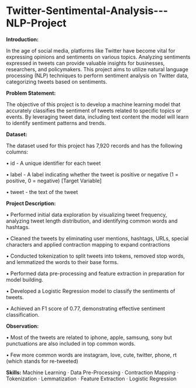 # Twitter-Sentimental-Analysis---NLP-Project

**Introduction:**

In the age of social media, platforms like Twitter have become vital for expressing opinions and sentiments on various topics. Analyzing sentiments expressed in tweets can provide valuable insights for businesses, researchers, and policymakers. This project aims to utilize natural language processing (NLP) techniques to perform sentiment analysis on Twitter data, categorizing tweets based on sentiments.

**Problem Statement:**

The objective of this project is to develop a machine learning model that accurately classifies the sentiment of tweets related to specific topics or events. By leveraging tweet data, including text content the model will learn to identify sentiment patterns and trends.

**Dataset:**

The dataset used for this project has 7,920 records and has the following columns:

•	id - A unique identifier for each tweet

•	label - A label indicating whether the tweet is positive or negative (1 = positive, 0 = negative) [Target Variable]

•	tweet - the text of the tweet

**Project Description:**

• Performed initial data exploration by visualizing tweet frequency, analyzing tweet length distribution, and identifying common words and hashtags.

• Cleaned the tweets by eliminating user mentions, hashtags, URLs, special characters and applied contraction mapping to expand contractions

• Conducted tokenization to split tweets into tokens, removed stop words, and lemmatized the words to their base forms.

• Performed data pre-processing and feature extraction in preparation for model building.

• Developed a Logistic Regression model to classify the sentiments of tweets.

• Achieved an F1 score of 0.77, demonstrating effective sentiment classification.

**Observation:**

•	Most of the tweets are related to iphone, apple, samsung, sony but punctuations are also included in top common words.

•	Few more common words are instagram, love, cute, twitter, phone, rt (which stands for re-tweeted)

**Skills:** Machine Learning · Data Pre-Processing · Contraction Mapping · Tokenization · Lemmatization · Feature Extraction · Logistic Regression

